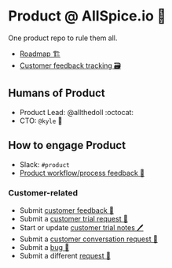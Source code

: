 # Product @ AllSpice.io 🍃
One product repo to rule them all.

- [Roadmap 🏗️](#)
- [Customer feedback tracking 🗃️](#)

## Humans of Product
- Product Lead: @allthedoll :octocat:
- CTO: `@kyle` 👾

## How to engage Product
- Slack: `#product`
- [Product workflow/process feedback 📝](https://github.com/allthedoll/allspice-product/issues/new?assignees=&labels=process-feedback+%3Amemo%3A+&projects=&template=product-process-feedback.md&title=Product+team+feedback%3A+%28your+TL%3BDR+here%29)

### Customer-related
- Submit [customer feedback 🌱](https://github.com/allthedoll/allspice-product/issues/new?assignees=&labels=feedback+%3Aseedling%3A&projects=&template=customer-feedback.md&title=Feedback%3A+%28feedback+TL%3BDR+here%29)
- Submit a [customer trial request 🎠](https://github.com/allthedoll/allspice-product/issues/new?assignees=&labels=trial+request+%3Acarousel_horse%3A&projects=&template=customer-trial-request-%F0%9F%8E%A0.md&title=Trial+request%3A+CUSTOMER)
- Start or update [customer trial notes 🖊️](https://github.com/allthedoll/allspice-product/issues/new?assignees=&labels=&projects=&template=customer-trial-notes.md&title=Conversation+notes%3A+CUSTOMER+about+TOPIC)
- Submit a [customer conversation request 👥](https://github.com/allthedoll/allspice-product/issues/new?assignees=&labels=conversation+%3Aspeech_balloon%3A&projects=&template=customer-conversation-request.md&title=Conversation+request%3A+CUSTOMER+about+TOPIC)
-  Submit a [bug 🐛](https://github.com/allthedoll/allspice-product/issues/new?assignees=&labels=bug+%3Abug%3A&projects=&template=bug_report.md&title=Bug%3A+%28your+TL%3BDR+here%29)
- Submit a different [request 🙏](https://github.com/allthedoll/allspice-product/issues/new?assignees=&labels=request+%3Apray%3A&projects=&template=other-request.md&title=Other+request%3A+%28your+TL%3BDR+here%29)
